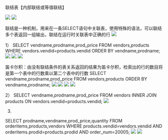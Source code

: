 联结表【内部联结或等值联结】

![](https://tva1.sinaimg.cn/large/008eGmZEly1gorupddvpbj30bs05i762.jpg)
![](https://tva1.sinaimg.cn/large/008eGmZEly1gorupl3ey2j30bs0hk45s.jpg)


联结是一种机制，用来在一条SELECT语句中关联表，使用特殊的语法，可以联结多个表返回一组输出，联结在运行时关联表中正确的行
![](https://tva1.sinaimg.cn/large/008eGmZEly1gorupv39x6j30b706lq7s.jpg)

1）
SELECT vendname,prodname,prod_price
FROM vendors,products
WHERE vendors.vendid=products.vendid
ORDER BY vendname,prodname;
![](https://tva1.sinaimg.cn/large/008eGmZEly1goruq4vmywj306p01taac.jpg)
![](https://tva1.sinaimg.cn/large/008eGmZEly1goruqcanemj306p04pgmk.jpg)
![](https://tva1.sinaimg.cn/large/008eGmZEly1goruqjjij8j30b701zdh8.jpg)

笛卡尔积：由没有联结条件的表关系返回的结果为笛卡尔积，检索出的行的数目将是第一个表中的行数乘以第二个表中的行数
SELECT vendname,prodname,prod_price
FROM vendors,products
ORDER BY vendname,prodname;
![](https://tva1.sinaimg.cn/large/008eGmZEly1goruqqkynyj30760c1ju2.jpg)
![](https://tva1.sinaimg.cn/large/008eGmZEly1goruqye64rj30760hen1d.jpg)
![](https://tva1.sinaimg.cn/large/008eGmZEly1gorur7bbicj307602xt9c.jpg)
![](https://tva1.sinaimg.cn/large/008eGmZEly1gorurf2qndj30bh06qjvh.jpg)

2）
SELECT vendname,prodname,prod_price
FROM vendors INNER JOIN products
ON vendors.vendid=products.vendid;
![](https://tva1.sinaimg.cn/large/008eGmZEly1gorurn499nj30bc02g409.jpg)

3)
SELECT prodname,vendname,prod_price,quantity
FROM orderitems,products,vendors
WHERE products.vendid=vendors.vendid
   AND orderitems.prodid=products.prodid
   AND order_num=20005;
![](https://tva1.sinaimg.cn/large/008eGmZEly1goruruabf9j308g02igm6.jpg)
![](https://tva1.sinaimg.cn/large/008eGmZEly1gorus28tl7j30bf023jsx.jpg)
